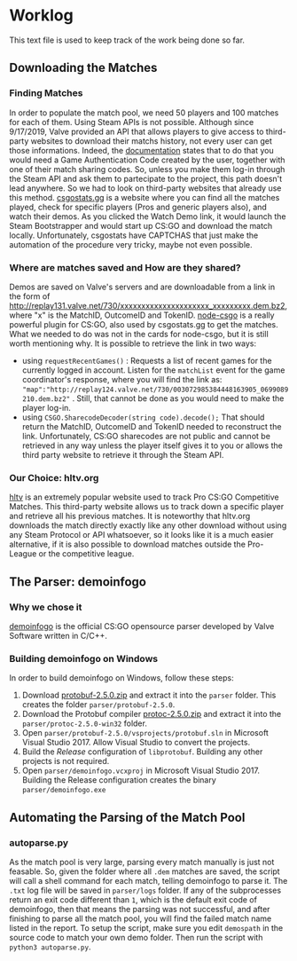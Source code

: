 # Worklog

This text file is used to keep track of the work being done so far.

## Downloading the Matches

### Finding Matches
In order to populate the match pool, we need 50 players and 100 matches for each of them. Using Steam APIs is not possible. 
Although since 9/17/2019, Valve provided an API that allows players to give access to third-party websites to download their matchs history, not every user can get those informations. Indeed, the [documentation](https://developer.valvesoftware.com/wiki/Counter-Strike:_Global_Offensive_Access_Match_History) states that to do that you would need a Game Authentication Code created by the user, together with one of their match sharing codes. So, unless you make them log-in through the Steam API and ask them to partecipate to the project, this path doesn't lead anywhere.
So we had to look on third-party websites that already use this method. [csgostats.gg](https://csgostats.gg) is a website where you can find all the matches played, check for specific players (Pros and generic players also), and watch their demos. As you clicked the Watch Demo link, it would launch the Steam Bootstrapper and would start up CS:GO and download the match locally. Unfortunately, csgostats have CAPTCHAS that just make the automation of the procedure very tricky, maybe not even possible.

### Where are matches saved and How are they shared?
Demos are saved on Valve's servers and are downloadable from a link in the form of http://replay131.valve.net/730/xxxxxxxxxxxxxxxxxxxxx_xxxxxxxxx.dem.bz2, where "x" is the MatchID, OutcomeID and TokenID.
[node-csgo](https://github.com/joshuaferrara/node-csgo) is a really powerful plugin for CS:GO, also used by csgostats.gg to get the matches.
What we needed to do was not in the cards for node-csgo, but it is still worth mentioning why. It is possible to retrieve the link in two ways:
- using `requestRecentGames()` : Requests a list of recent games for the currently logged in account. Listen for the `matchList` event for the game coordinator's response, where you will find the link as: `"map":"http://replay124.valve.net/730/003072985384448163905_0699089210.dem.bz2"` . Still, that cannot be done as you would need to make the player log-in.
- using `CSGO.SharecodeDecoder(string code).decode();` That should return the MatchID, OutcomeID and TokenID needed to reconstruct the link.
Unfortunately, CS:GO sharecodes are not public and cannot be retrieved in any way unless the player itself gives it to you or allows the third party website to retrieve it through the Steam API.

### Our Choice: hltv.org

[hltv](https://hltv.org) is an extremely popular website used to track Pro CS:GO Competitive Matches.
This third-party website allows us to track down a specific player and retrieve all his previous matches. It is noteworthy that hltv.org downloads the match directly exactly like any other download without using any Steam Protocol or API whatsoever, so it looks like it is a much easier alternative, if it is also possible to download matches outside the Pro-League or the competitive league.

## The Parser: demoinfogo

### Why we chose it

[demoinfogo](https://github.com/ValveSoftware/csgo-demoinfo) is the official CS:GO opensource parser developed by Valve Software written in C/C++.

### Building demoinfogo on Windows

In order to build demoinfogo on Windows, follow these steps:

1. Download [protobuf-2.5.0.zip](https://github.com/google/protobuf/releases/download/v2.5.0/protobuf-2.5.0.zip) and extract it into the `parser` folder. This creates the folder `parser/protobuf-2.5.0`.
2. Download the Protobuf compiler [protoc-2.5.0.zip](https://github.com/google/protobuf/releases/download/v2.5.0/protoc-2.5.0-win32.zip) and extract it into the `parser/protoc-2.5.0-win32` folder.
3. Open `parser/protobuf-2.5.0/vsprojects/protobuf.sln` in Microsoft Visual Studio 2017. Allow Visual Studio to convert the projects.
4. Build the *Release* configuration of `libprotobuf`. Building any other projects is not required.
5. Open `parser/demoinfogo.vcxproj` in Microsoft Visual Studio 2017. Building the Release configuration creates the binary `parser/demoinfogo.exe`

## Automating the Parsing of the Match Pool

### autoparse.py

As the match pool is very large, parsing every match manually is just not feasable.
So, given the folder where all `.dem` matches are saved, the script will call a shell command for each match, telling demoinfogo to parse it. The `.txt` log file will be saved in `parser/logs` folder.
If any of the subprocesses return an exit code different than `1`, which is the default exit code of demoinfogo, then that means the parsing was not successful, and after finishing to parse all the match pool, you will find the failed match name listed in the report.
To setup the script, make sure you edit `demospath` in the source code to match your own demo folder. Then run the script with `python3 autoparse.py`.
